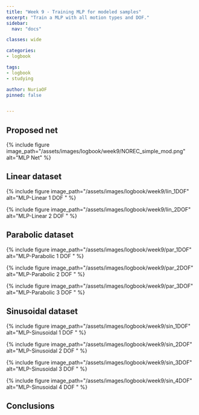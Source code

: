 ```yaml
---
title: "Week 9 - Training MLP for modeled samples"
excerpt: "Train a MLP with all motion types and DOF."
sidebar:
  nav: "docs"

classes: wide

categories:
- logbook

tags:
- logbook
- studying

author: NuriaOF
pinned: false


---
```



## Proposed net

{% include figure image_path="/assets/images/logbook/week9/NOREC_simple_mod.png" alt="MLP Net" %}

## Linear dataset

{% include figure image_path="/assets/images/logbook/week9/lin_1DOF" alt="MLP-Linear 1 DOF " %}

{% include figure image_path="/assets/images/logbook/week9/lin_2DOF" alt="MLP-Linear 2 DOF " %}

## Parabolic dataset

{% include figure image_path="/assets/images/logbook/week9/par_1DOF" alt="MLP-Parabolic 1 DOF " %}

{% include figure image_path="/assets/images/logbook/week9/par_2DOF" alt="MLP-Parabolic 2 DOF " %}

{% include figure image_path="/assets/images/logbook/week9/par_3DOF" alt="MLP-Parabolic 3 DOF " %}

## Sinusoidal dataset

{% include figure image_path="/assets/images/logbook/week9/sin_1DOF" alt="MLP-Sinusoidal 1 DOF " %}

{% include figure image_path="/assets/images/logbook/week9/sin_2DOF" alt="MLP-Sinusoidal 2 DOF " %}

{% include figure image_path="/assets/images/logbook/week9/sin_3DOF" alt="MLP-Sinusoidal 3 DOF " %}

{% include figure image_path="/assets/images/logbook/week9/sin_4DOF" alt="MLP-Sinusoidal 4 DOF " %}

## Conclusions

